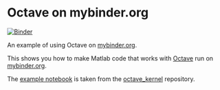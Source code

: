 # Octave on mybinder.org

[![Binder](https://mybinder.org/badge_logo.svg)](https://mybinder.org/v2/gh/dimitarmileski/test_octave/HEAD)

An example of using Octave on [mybinder.org](https://mybinder.org/).

This shows you how to make Matlab code that works with [Octave](https://www.gnu.org/software/octave/) run on [mybinder.org](https://mybinder.org/).

The [example notebook](index.ipynb) is taken from the [octave_kernel](https://github.com/Calysto/octave_kernel) repository.

